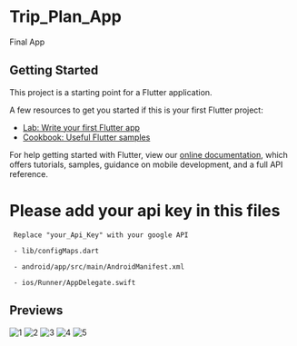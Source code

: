 # Trip_Plan_App

Final App

## Getting Started

This project is a starting point for a Flutter application.

A few resources to get you started if this is your first Flutter project:

- [Lab: Write your first Flutter app](https://flutter.dev/docs/get-started/codelab)
- [Cookbook: Useful Flutter samples](https://flutter.dev/docs/cookbook)

For help getting started with Flutter, view our
[online documentation](https://flutter.dev/docs), which offers tutorials,
samples, guidance on mobile development, and a full API reference.


# Please add your api key in this files

     Replace "your_Api_Key" with your google API
     
     - lib/configMaps.dart
     
     - android/app/src/main/AndroidManifest.xml
     
     - ios/Runner/AppDelegate.swift

## **Previews** ##
![1 ](https://user-images.githubusercontent.com/82211906/125038793-757fa700-e0b3-11eb-8191-3caeb6c70261.jpeg)
![2 ](https://user-images.githubusercontent.com/82211906/125038800-77496a80-e0b3-11eb-98ba-e819b77b0a49.jpeg)
![3 ](https://user-images.githubusercontent.com/82211906/125038803-787a9780-e0b3-11eb-8eb4-1d00a108ceb3.jpeg)
![4 ](https://user-images.githubusercontent.com/82211906/125038806-7a445b00-e0b3-11eb-8caf-3fd9461dec56.jpeg)
![5 ](https://user-images.githubusercontent.com/82211906/125038836-829c9600-e0b3-11eb-9b25-9399692e501b.jpeg)



